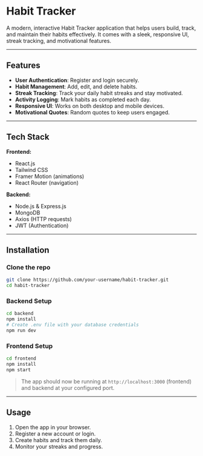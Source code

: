 # **Habit Tracker**

A modern, interactive Habit Tracker application that helps users build, track, and maintain their habits effectively. It comes with a sleek, responsive UI, streak tracking, and motivational features.

---

## **Features**

* **User Authentication**: Register and login securely.
* **Habit Management**: Add, edit, and delete habits.
* **Streak Tracking**: Track your daily habit streaks and stay motivated.
* **Activity Logging**: Mark habits as completed each day.
* **Responsive UI**: Works on both desktop and mobile devices.
* **Motivational Quotes**: Random quotes to keep users engaged.

---

## **Tech Stack**

**Frontend:**

* React.js
* Tailwind CSS
* Framer Motion (animations)
* React Router (navigation)

**Backend:**

* Node.js & Express.js
* MongoDB
* Axios (HTTP requests)
* JWT (Authentication)

---

## **Installation**

### **Clone the repo**

```bash
git clone https://github.com/your-username/habit-tracker.git
cd habit-tracker
```

### **Backend Setup**

```bash
cd backend
npm install
# Create .env file with your database credentials
npm run dev
```

### **Frontend Setup**

```bash
cd frontend
npm install
npm start
```

> The app should now be running at `http://localhost:3000` (frontend) and backend at your configured port.

---

## **Usage**

1. Open the app in your browser.
2. Register a new account or login.
3. Create habits and track them daily.
4. Monitor your streaks and progress.
